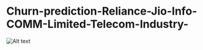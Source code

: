 # Churn-prediction-Reliance-Jio-Info-COMM-Limited-Telecom-Industry-

![Alt text](relative/path/to/1_8_Md5Ns2OKeW9F8XRRCMKg.jpeg?raw=true "Title")
